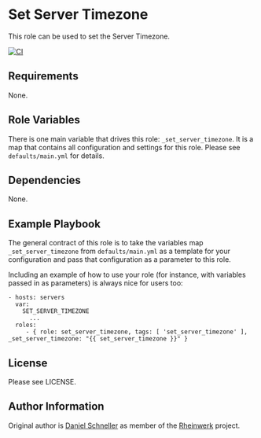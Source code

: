 Set Server Timezone
=========

This role can be used to set the Server Timezone.

[![CI](https://github.com/Rheinwerk/ansible-role-set_server_timezone/actions/workflows/ci.yml/badge.svg)](https://github.com/Rheinwerk/ansible-role-set_server_timezone/actions/workflows/ci.yml)

Requirements
------------

None.


Role Variables
--------------

There is one main variable that drives this role: `_set_server_timezone`. It is a map that contains all configuration and settings for this role.
Please see `defaults/main.yml` for details.

Dependencies
------------

None.


Example Playbook
----------------

The general contract of this role is to take the variables map `_set_server_timezone` from `defaults/main.yml` as a template for your configuration and pass that configuration as a parameter to this role.

Including an example of how to use your role (for instance, with variables passed in as parameters) is always nice for users too:

    - hosts: servers
      var:
        SET_SERVER_TIMEZONE
          ...
      roles:
         - { role: set_server_timezone, tags: [ 'set_server_timezone' ], _set_server_timezone: "{{ set_server_timezone }}" }

License
-------

Please see LICENSE.

Author Information
------------------

Original author is [Daniel Schneller](https://github.com/dschneller) as member of the [Rheinwerk](https://github.com/Rheinwerk) project.
